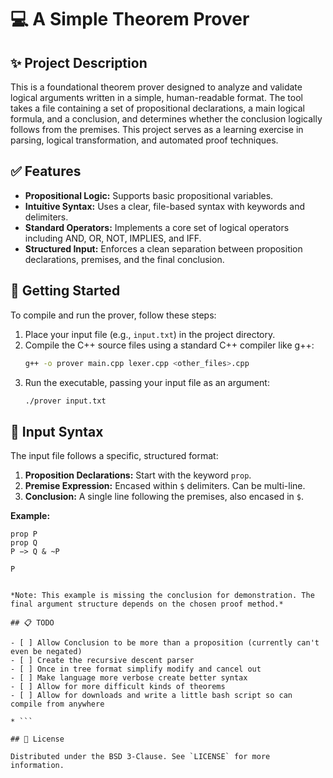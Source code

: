 # 💻 A Simple Theorem Prover

## ✨ Project Description

This is a foundational theorem prover designed to analyze and validate logical arguments written in a simple, human-readable format. The tool takes a file containing a set of propositional declarations, a main logical formula, and a conclusion, and determines whether the conclusion logically follows from the premises. This project serves as a learning exercise in parsing, logical transformation, and automated proof techniques.

## ✅ Features

* **Propositional Logic:** Supports basic propositional variables.
* **Intuitive Syntax:** Uses a clear, file-based syntax with keywords and delimiters.
* **Standard Operators:** Implements a core set of logical operators including AND, OR, NOT, IMPLIES, and IFF.
* **Structured Input:** Enforces a clean separation between proposition declarations, premises, and the final conclusion.

## 🚀 Getting Started

To compile and run the prover, follow these steps:

1.  Place your input file (e.g., `input.txt`) in the project directory.
2.  Compile the C++ source files using a standard C++ compiler like g++:
    ```sh
    g++ -o prover main.cpp lexer.cpp <other_files>.cpp
    ```
3.  Run the executable, passing your input file as an argument:
    ```sh
    ./prover input.txt
    ```

## 📝 Input Syntax

The input file follows a specific, structured format:

1.  **Proposition Declarations:** Start with the keyword `prop`.
2.  **Premise Expression:** Encased within `$` delimiters. Can be multi-line.
3.  **Conclusion:** A single line following the premises, also encased in `$`.

**Example:**

```
prop P
prop Q
P −> Q & ~P

P
```
```

*Note: This example is missing the conclusion for demonstration. The final argument structure depends on the chosen proof method.*

## 📋 TODO

- [ ] Allow Conclusion to be more than a proposition (currently can't even be negated)
- [ ] Create the recursive descent parser
- [ ] Once in tree format simplify modify and cancel out
- [ ] Make language more verbose create better syntax
- [ ] Allow for more difficult kinds of theorems 
- [ ] Allow for downloads and write a little bash script so can compile from anywhere

* ```

## 📄 License

Distributed under the BSD 3-Clause. See `LICENSE` for more information.
